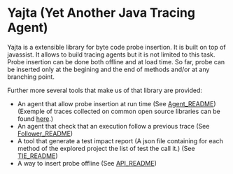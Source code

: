 # Yajta (Yet Another Java Tracing Agent)

Yajta is a extensible library for byte code probe insertion. It is built on top of javassist. It allows to build tracing agents but it is not limited to this task. Probe insertion can be done both offline and at load time. So far, probe can be inserted only at the begining and the end of methods and/or at any branching point.

Further more several tools that make us of that library are provided:

 * An agent that allow probe insertion at run time (See [Agent_README](Agent_README.md)) (Exemple of traces collected on common open source libraries can be found [here](https://github.com/KTH/execution-traces).)
 * An agent that check that an execution follow a previous trace (See [Follower_README](Follower_README.md))
 * A tool that generate a test impact report (A json file containing for each method of the explored project the list of test the call it.) (See [TIE_README](TIE_README.md))
 * A way to insert probe offline (See [API_README](API_README.md))


